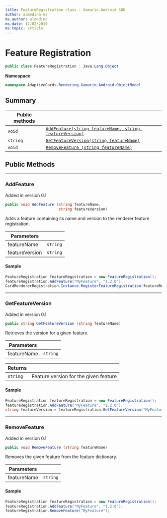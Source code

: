 ```yaml
---
title: FeatureRegistration class - Xamarin.Android SDK
author: almedina-ms
ms.author: almedina
ms.date: 12/02/2019
ms.topic: article
---
```


# Feature Registration

```csharp
public class FeatureRegistration : Java.Lang.Object 
```

**Namespace**
```csharp
namespace AdaptiveCards.Rendering.Xamarin.Android.ObjectModel
```

## Summary

| Public methods | &nbsp; |
| --- | ---- |
| ```void``` | [```AddFeature(string featureName, string featureVersion)```](#addfeature) |
| ```string``` | [```GetFeatureVersion(string featureName)```](#getfeatureversion) |
| ```void``` | [```RemoveFeature (string featureName)```](#removefeature) |

## Public Methods

---

### <a id="addfeature"></a> AddFeature
<p>Added in version 0.1</p>

```csharp
public void AddFeature (string featureName, 
                        string featureVersion)
```

Adds a feature containing its name and version to the renderer feature registration.

| Parameters | &nbsp; |
| --- | --- |
| featureName | ```string``` |
| featureVersion | ```string``` |

#### Sample

```csharp
FeatureRegistration featureRegistration = new FeatureRegistration();
featureRegistration.AddFeature("MyFeature", "1.2.0");
CardRendererRegistration.Instance.RegisterFeatureRegistration(featureRegistration);
```

---

### <a id="getfeatureversion"></a> GetFeatureVersion
<p>Added in version 0.1</p>

```csharp
public string GetFeatureVersion (string featureName)
```

Retrieves the version for a given feature. 

| Parameters | &nbsp; |
| --- | --- |
| featureName | ```string``` |

| Returns | &nbsp; |
| --- | --- |
| ```string``` | Feature version for the given feature |

#### Sample

```csharp
FeatureRegistration featureRegistration = new FeatureRegistration();
featureRegistration.AddFeature("MyFeature", "1.2.0");
string featureVersion = featureRegistration.GetFeatureVersion("MyFeature"); // 1.2.0
```

---

### <a id="removefeature"></a> RemoveFeature
<p>Added in version 0.1</p>

```csharp
public void RemoveFeature (string featureName)
```

Removes the given feature from the feature dictionary.

| Parameters | &nbsp; |
| --- | --- |
| featureName | ```string``` |

#### Sample

```csharp
FeatureRegistration featureRegistration = new FeatureRegistration();
featureRegistration.AddFeature("MyFeature", "1.2.0");
featureRegistration.RemoveFeature("MyFeature");
```